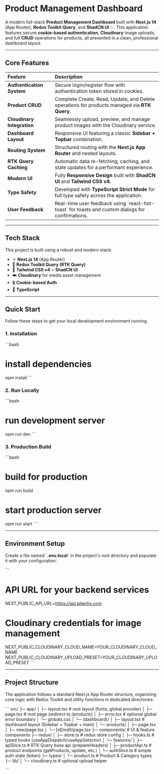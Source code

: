 #  Product Management Dashboard

A modern full-stack **Product Management Dashboard** built with **Next.js 14** (App Router), **Redux Toolkit Query**, and **ShadCN UI** ✨. This application features secure **cookie-based authentication**, **Cloudinary** image uploads, and full **CRUD** operations for products, all presented in a clean, professional dashboard layout.

---

##  Core Features

| Feature | Description |
| :--- | :--- |
| **Authentication System** | Secure login/register flow with authentication token stored in cookies. |
| **Product CRUD** | Complete Create, Read, Update, and Delete operations for products managed via **RTK Query**. |
| **Cloudinary Integration** | Seamlessly upload, preview, and manage product images with the Cloudinary service. |
| **Dashboard Layout** | Responsive UI featuring a classic **Sidebar + Topbar** combination. |
| **Routing System** | Structured routing with the **Next.js App Router** and nested layouts. |
| **RTK Query Caching** | Automatic data re-fetching, caching, and state updates for a performant experience. |
| **Modern UI** | Fully **Responsive Design** built with **ShadCN UI** and **Tailwind CSS v4**. |
| **Type Safety** | Developed with **TypeScript Strict Mode** for full type safety across the application. |
| **User Feedback** | Real-time user feedback using \`react-hot-toast\` for toasts and custom dialogs for confirmations. |

---

##  Tech Stack

This project is built using a robust and modern stack:

* ⚛️ **Next.js 14** (App Router)
* 🧠 **Redux Toolkit Query (RTK Query)**
* 🎨 **Tailwind CSS v4** + **ShadCN UI**
* ☁️ **Cloudinary** for media asset management
* 🔒 **Cookie-based Auth**
* 📜 **TypeScript**

---

##  Quick Start

Follow these steps to get your local development environment running.

### 1. Installation

\`\`\`bash
# install dependencies
npm install
\`\`\`

### 2. Run Locally

\`\`\`bash
# run development server
npm run dev
\`\`\`

### 3. Production Build

\`\`\`bash
# build for production
npm run build

# start production server
npm run start
\`\`\`

---

##  Environment Setup

Create a file named **\`.env.local\`** in the project's root directory and populate it with your configuration:

\`\`\`
# API URL for your backend services
NEXT_PUBLIC_API_URL=https://api.bitechx.com

# Cloudinary credentials for image management
NEXT_PUBLIC_CLOUDINARY_CLOUD_NAME=YOUR_CLOUDINARY_CLOUD_NAME
NEXT_PUBLIC_CLOUDINARY_UPLOAD_PRESET=YOUR_CLOUDINARY_UPLOAD_PRESET
\`\`\`

---

##  Project Structure

The application follows a standard Next.js App Router structure, organizing core logic with Redux Toolkit and utility functions in dedicated directories.

\`\`\`
src/
├─ app/
│  ├─ layout.tsx                # root layout (fonts, global provider)
│  ├─ page.tsx                  # root page (redirect to /products)
│  ├─ error.tsx                 # optional global error boundary
│  └─ globals.css
│  └─ (dashboard)/
│     ├─ layout.tsx             # dashboard layout (Sidebar + Topbar + main)
│     └─ products/
│        ├─ page.tsx
│        ├─ new/page.tsx
│        └─ [id]/edit/page.tsx
├─ components/                  # UI & feature components
├─ redux/
│  ├─ store.ts                  # redux store config
│  ├─ hooks.ts                  # typed hooks (useAppDispatch/useAppSelector)
│  └─ features/
│     ├─ apiSlice.ts            # RTK Query base api (prepareHeaders)
│     ├─ productApi.ts          # product endpoints (getProducts, update, etc.)
│     └─ authSlice.ts           # simple auth state (token)
├─ types/
│  └─ product.ts                # Product & Category types
├─ lib/
│  └─ cloudinary.ts             # optional upload helper

\`\`\`

